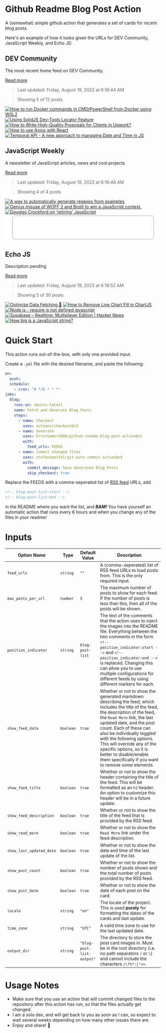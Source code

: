 # Github Readme Blog Post Action

A (somewhat) simple github action that generates a set of cards for recent blog posts.

Here's an example of how it looks given the URLs for DEV Community, JavaScript Weekly, and Echo JS:

<!-- post-list:start -->
## DEV Community

The most recent home feed on DEV Community.

[Read more](https://dev.to)
> Last updated: Friday, August 19, 2022 at 6:18:44 AM

> Showing 5 of 12 posts.

[![How to run Docker commands in CMD/PowerShell from Docker using WSL2](https://raw.githubusercontent.com/ErrorGamer2000/github-readme-blog-post-action/main/generated_files/DEV_Community/How_to_run_Docker_commands_in_CMD_PowerShell_from_Docker_using_WSL2.svg)](https://dev.to/fanmixco/how-to-run-docker-commands-in-cmdpowershell-from-docker-using-wsl2-5h65)
[![Using SolidJS Dev-Tools Locator Feature](https://raw.githubusercontent.com/ErrorGamer2000/github-readme-blog-post-action/main/generated_files/DEV_Community/Using_SolidJS_Dev-Tools_Locator_Feature.svg)](https://dev.to/mbarzeev/using-solidjs-dev-tools-locator-feature-1445)
[![How to Write High-Quality Proposals for Clients in Upwork?](https://raw.githubusercontent.com/ErrorGamer2000/github-readme-blog-post-action/main/generated_files/DEV_Community/How_to_Write_High-Quality_Proposals_for_Clients_in_Upwork_.svg)](https://dev.to/bhavyashah/how-to-write-high-quality-proposals-for-clients-in-upwork-42b9)
[![How to use Axios with React](https://raw.githubusercontent.com/ErrorGamer2000/github-readme-blog-post-action/main/generated_files/DEV_Community/How_to_use_Axios_with_React.svg)](https://dev.to/femi_dev/how-to-use-axios-with-react-5fom)
[![Temporal API - A new approach to managing Date and Time in JS](https://raw.githubusercontent.com/ErrorGamer2000/github-readme-blog-post-action/main/generated_files/DEV_Community/Temporal_API_-_A_new_approach_to_managing_Date_and_Time_in_JS.svg)](https://dev.to/refine/temporal-api-a-new-approach-to-managing-date-and-time-in-js-1fn1)


## JavaScript Weekly

A newsletter of JavaScript articles, news and cool projects

[Read more](https://javascriptweekly.com/)
> Last updated: Friday, August 19, 2022 at 6:18:48 AM

> Showing 4 of 4 posts.

[![A way to automatically generate regexes from examples](https://raw.githubusercontent.com/ErrorGamer2000/github-readme-blog-post-action/main/generated_files/JavaScript_Weekly/A_way_to_automatically_generate_regexes_from_examples.svg)](https://javascriptweekly.com/issues/602)
[![Genius misuse of WOFF 2 and Brotli to win a JavaScript contest.](https://raw.githubusercontent.com/ErrorGamer2000/github-readme-blog-post-action/main/generated_files/JavaScript_Weekly/Genius_misuse_of_WOFF_2_and_Brotli_to_win_a_JavaScript_contest..svg)](https://javascriptweekly.com/issues/601)
[![Douglas Crockford on 'retiring' JavaScript](https://raw.githubusercontent.com/ErrorGamer2000/github-readme-blog-post-action/main/generated_files/JavaScript_Weekly/Douglas_Crockford_on_'retiring'_JavaScript.svg)](https://javascriptweekly.com/issues/600)
[![Common JavaScript issues developers face](https://raw.githubusercontent.com/ErrorGamer2000/github-readme-blog-post-action/main/generated_files/JavaScript_Weekly/Common_JavaScript_issues_developers_face.svg)](https://javascriptweekly.com/issues/599)


## Echo JS

Description pending

[Read more](
http://www.echojs.com
)
> Last updated: Friday, August 19, 2022 at 6:18:52 AM

> Showing 5 of 30 posts.

[![Optimize Data Fetching 🚀](https://raw.githubusercontent.com/ErrorGamer2000/github-readme-blog-post-action/main/generated_files/_Echo_JS_/Optimize_Data_Fetching_🚀.svg)](https://medhatdawoud.net/blog/optimize-data-fetching)
[![How to Remove Line Chart Fill in ChartJS](https://raw.githubusercontent.com/ErrorGamer2000/github-readme-blog-post-action/main/generated_files/_Echo_JS_/How_to_Remove_Line_Chart_Fill_in_ChartJS.svg)](
https://masteringjs.io/tutorials/chartjs/line-chart-fill-color
)
[![Node.js - require is not defined javascript](https://raw.githubusercontent.com/ErrorGamer2000/github-readme-blog-post-action/main/generated_files/_Echo_JS_/Node.js_-_require_is_not_defined_javascript.svg)](https://www.js-tutorials.com/nodejs-tutorial/require-is-not-defined-js/)
[![
Supabase – Realtime: Multiplayer Edition | Hacker News
](https://raw.githubusercontent.com/ErrorGamer2000/github-readme-blog-post-action/main/generated_files/_Echo_JS_/_Supabase_–_Realtime__Multiplayer_Edition___Hacker_News_.svg)](
https://news.ycombinator.com/item?id=32510405
)
[![How big is a JavaScript string?](https://raw.githubusercontent.com/ErrorGamer2000/github-readme-blog-post-action/main/generated_files/_Echo_JS_/How_big_is_a_JavaScript_string_.svg)](https://blog.bitsrc.io/how-big-is-a-string-ef2af3d222e6)


<!-- post-list:end -->

# Quick Start

This action runs out-of-the-box, with only one provided input.

Create a `.yml` file with the desired filename, and paste the following:

```yml
on:
  push:
  schedule:
    - cron: "0 */6 * * *"
jobs:
  blog:
    runs-on: ubuntu-latest
    name: Fetch and Generate Blog Posts
    steps:
      - name: Checkout
        uses: actions/checkout@v3
      - name: Generate
        uses: ErrorGamer2000/github-readme-blog-post-action@v1
        with:
          feed_urls: FEEDS
      - name: Commit changed files
        uses: stefanzweifel/git-auto-commit-action@v4
        with:
          commit_message: Save Generated Blog Posts
          skip_checkout: true
```

Replace the FEEDS with a comma-seperated list of [RSS feed](https://rss.com/blog/how-do-rss-feeds-work/) URLs, add

```md
<!-- blog-post-list:start -->
<!-- blog-post-list:end -->
```

in the README where you want the list, and **_BAM!_** You have yourself an automatic action that runs every 6 hours and when you change any of the files in your readme!

# Inputs

<table>
  <thead>
    <tr>
      <th>Option Name</th>
      <th>Type</th>
      <th>Default Value</th>
      <th>Description</th>
    </tr>
  </thead>
  <tbody>
    <tr>
      <td><code>feed_urls</code></td>
      <td><code>string</code></td>
      <td><code>""</code></td>
      <td>A (comma-seperated) list of RSS feed URLs to load posts from. This is the only required input.</td>
    </tr>
    <tr>
      <td><code>max_posts_per_url</code></td>
      <td><code>number</code></td>
      <td><code>5</code></td>
      <td>The maximum number of posts to show for each feed. If the number of posts is less than this, then all of the posts will be shown.</td>
    </tr>
    <tr>
      <td><code>position_indicator</code></td>
      <td><code>string</code></td>
      <td><code>blog-post-list</code></td>
      <td>The text of the comments that the action uses to inject the images into the README file. Everything between the two comments in the form <code>&lt;!-- position_indicator:start --&gt;</code> and <code>&lt;!-- position_indicator:end --&gt;</code> is replaced. Changing this can allow you to use multiple configurations for different feeds by using different markers for each.</td>
    </tr>
    <tr>
      <td><code>show_feed_data</code></td>
      <td><code>boolean</code></td>
      <td><code>true</code></td>
      <td>Whether or not to show the generated markdown describing the feed, which includes the title of the feed, the description of the feed, the <code>Read More</code> link, the last updated date, and the post count. Each of these can also be individually toggled with the following options. This will override any of the specific options, so it is better to disable/enable them specifically if you want to remove some elements.</td>
    </tr>
    <tr>
      <td><code>show_feed_title</code></td>
      <td><code>boolean</code></td>
      <td><code>true</code></td>
      <td>Whether or not to show the header containing the title of the feed. This will be formatted as an <code>h2</code> header. An option to customize this header will be in a future update.</td>
    </tr>
    <tr>
      <td><code>show_feed_description</code></td>
      <td><code>boolean</code></td>
      <td><code>true</code></td>
      <td>Whether or not to show the title of the feed that is provided by the RSS feed.</td>
    </tr>
    <tr>
      <td><code>show_read_more</code></td>
      <td><code>boolean</code></td>
      <td><code>true</code></td>
      <td>Whether or not to show the <code>Read More</code> link under the feed description.</td>
    </tr>
    <tr>
      <td><code>show_last_updated_date</code></td>
      <td><code>boolean</code></td>
      <td><code>true</code></td>
      <td>Whether or not to show the date and time of the last update of the list.</td>
    </tr>
    <tr>
      <td><code>show_post_count</code></td>
      <td><code>boolean</code></td>
      <td><code>true</code></td>
      <td>Whether or not to show the number of posts shown and the total number of posts provided by the RSS feed.</td>
    </tr>
    <tr>
      <td><code>show_post_date</code></td>
      <td><code>boolean</code></td>
      <td><code>true</code></td>
      <td>Whether or not to show the date of each post on the card.</td>
    </tr>
    <tr>
      <td><code>locale</code></td>
      <td><code>string</code></td>
      <td><code>"en"</code></td>
      <td>The locale of the project. This is used <strong>purely</strong> for formatting the dates of the cards and last update.</td>
    </tr>
    <tr>
      <td><code>time_zone</code></td>
      <td><code>string</code></td>
      <td><code>"UTC"</code></td>
      <td>A valid time zone to use for the last updated date.</td>
    </tr>
    <tr>
      <td><code>output_dir</code></td>
      <td><code>string</code></td>
      <td><code>"blog-post-list-output"</code></td>
      <td>The directory to store the post card images in. Must be in the root directory (i.e. no path separators <code>/</code> or <code>\</code>) and cannot include the characters <code>/\?%*:|"&lt;&gt;</code>.</td>
    </tr>
<!--
    <tr>
      <td><code></code></td>
      <td><cde></cde></td>
      <td><code></code></td>
      <td></td>
    </tr>
-->
  </tbody>
</table>

# Usage Notes

- Make sure that you use an action that will commit changed files to the repository after this action has run, so that the files actually get changed.
- I am a solo dev, and will get back to you as soon as I can, so expect to wait several weeks depending on how many other issues there are.
- Enjoy and share! 🤗

